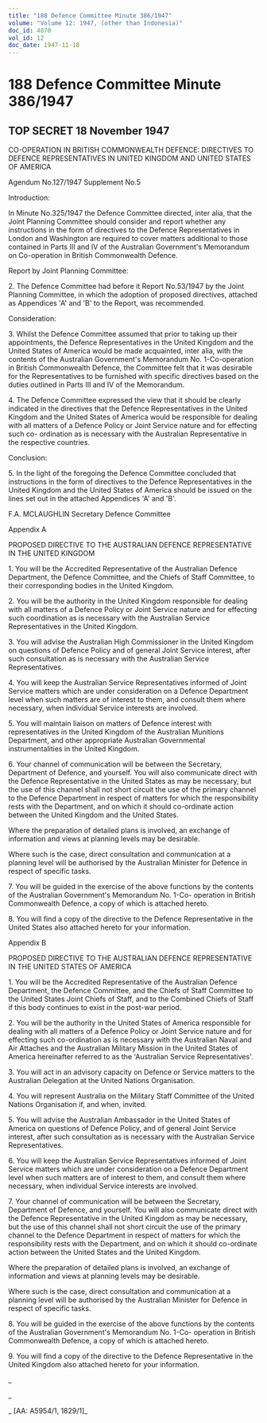 ```yaml
---
title: "188 Defence Committee Minute 386/1947"
volume: "Volume 12: 1947, (other than Indonesia)"
doc_id: 4870
vol_id: 12
doc_date: 1947-11-18
---
```


# 188 Defence Committee Minute 386/1947

## TOP SECRET 18 November 1947

CO-OPERATION IN BRITISH COMMONWEALTH DEFENCE: DIRECTIVES TO DEFENCE REPRESENTATIVES IN UNITED KINGDOM AND UNITED STATES OF AMERICA

Agendum No.127/1947 Supplement No.5

Introduction:

In Minute No.325/1947 the Defence Committee directed, inter alia, that the Joint Planning Committee should consider and report whether any instructions in the form of directives to the Defence Representatives in London and Washington are required to cover matters additional to those contained in Parts III and IV of the Australian Government's Memorandum on Co-operation in British Commonwealth Defence.

Report by Joint Planning Committee:

2\. The Defence Committee had before it Report No.53/1947 by the Joint Planning Committee, in which the adoption of proposed directives, attached as Appendices 'A' and 'B' to the Report, was recommended.

Consideration:

3\. Whilst the Defence Committee assumed that prior to taking up their appointments, the Defence Representatives in the United Kingdom and the United States of America would be made acquainted, inter alia, with the contents of the Australian Government's Memorandum No. 1-Co-operation in British Commonwealth Defence, the Committee felt that it was desirable for the Representatives to be furnished with specific directives based on the duties outlined in Parts III and IV of the Memorandum.

4\. The Defence Committee expressed the view that it should be clearly indicated in the directives that the Defence Representatives in the United Kingdom and the United States of America would be responsible for dealing with all matters of a Defence Policy or Joint Service nature and for effecting such co- ordination as is necessary with the Australian Representative in the respective countries.

Conclusion:

5\. In the light of the foregoing the Defence Committee concluded that instructions in the form of directives to the Defence Representatives in the United Kingdom and the United States of America should be issued on the lines set out in the attached Appendices 'A' and 'B'.

F.A. MCLAUGHLIN Secretary Defence Committee

Appendix A

PROPOSED DIRECTIVE TO THE AUSTRALIAN DEFENCE REPRESENTATIVE IN THE UNITED KINGDOM

1\. You will be the Accredited Representative of the Australian Defence Department, the Defence Committee, and the Chiefs of Staff Committee, to their corresponding bodies in the United Kingdom.

2\. You will be the authority in the United Kingdom responsible for dealing with all matters of a Defence Policy or Joint Service nature and for effecting such coordination as is necessary with the Australian Service Representatives in the United Kingdom.

3\. You will advise the Australian High Commissioner in the United Kingdom on questions of Defence Policy and of general Joint Service interest, after such consultation as is necessary with the Australian Service Representatives.

4\. You will keep the Australian Service Representatives informed of Joint Service matters which are under consideration on a Defence Department level when such matters are of interest to them, and consult them where necessary, when individual Service interests are involved.

5\. You will maintain liaison on matters of Defence interest with representatives in the United Kingdom of the Australian Munitions Department, and other appropriate Australian Governmental instrumentalities in the United Kingdom.

6\. Your channel of communication will be between the Secretary, Department of Defence, and yourself. You will also communicate direct with the Defence Representative in the United States as may be necessary, but the use of this channel shall not short circuit the use of the primary channel to the Defence Department in respect of matters for which the responsibility rests with the Department, and on which it should co-ordinate action between the United Kingdom and the United States.

Where the preparation of detailed plans is involved, an exchange of information and views at planning levels may be desirable.

Where such is the case, direct consultation and communication at a planning level will be authorised by the Australian Minister for Defence in respect of specific tasks.

7\. You will be guided in the exercise of the above functions by the contents of the Australian Government's Memorandum No. 1-Co- operation in British Commonwealth Defence, a copy of which is attached hereto.

8\. You will find a copy of the directive to the Defence Representative in the United States also attached hereto for your information.

Appendix B

PROPOSED DIRECTIVE TO THE AUSTRALIAN DEFENCE REPRESENTATIVE IN THE UNITED STATES OF AMERICA

1\. You will be the Accredited Representative of the Australian Defence Department, the Defence Committee, and the Chiefs of Staff Committee to the United States Joint Chiefs of Staff, and to the Combined Chiefs of Staff if this body continues to exist in the post-war period.

2\. You will be the authority in the United States of America responsible for dealing with all matters of a Defence Policy or Joint Service nature and for effecting such co-ordination as is necessary with the Australian Naval and Air Attaches and the Australian Military Mission in the United States of America hereinafter referred to as the 'Australian Service Representatives'.

3\. You will act in an advisory capacity on Defence or Service matters to the Australian Delegation at the United Nations Organisation.

4\. You will represent Australia on the Military Staff Committee of the United Nations Organisation if, and when, invited.

5\. You will advise the Australian Ambassador in the United States of America on questions of Defence Policy, and of general Joint Service interest, after such consultation as is necessary with the Australian Service Representatives.

6\. You will keep the Australian Service Representatives informed of Joint Service matters which are under consideration on a Defence Department level when such matters are of interest to them, and consult them where necessary, when individual Service interests are involved.

7\. Your channel of communication will be between the Secretary, Department of Defence, and yourself. You will also communicate direct with the Defence Representative in the United Kingdom as may be necessary, but the use of this channel shall not short circuit the use of the primary channel to the Defence Department in respect of matters for which the responsibility rests with the Department, and on which it should co-ordinate action between the United States and the United Kingdom.

Where the preparation of detailed plans is involved, an exchange of information and views at planning levels may be desirable.

Where such is the case, direct consultation and communication at a planning level will be authorised by the Australian Minister for Defence in respect of specific tasks.

8\. You will be guided in the exercise of the above functions by the contents of the Australian Government's Memorandum No. 1-Co- operation in British Commonwealth Defence, a copy of which is attached hereto.

9\. You will find a copy of the directive to the Defence Representative in the United Kingdom also attached hereto for your information.

_

_

_ [AA: A5954/1, 1829/1]_
